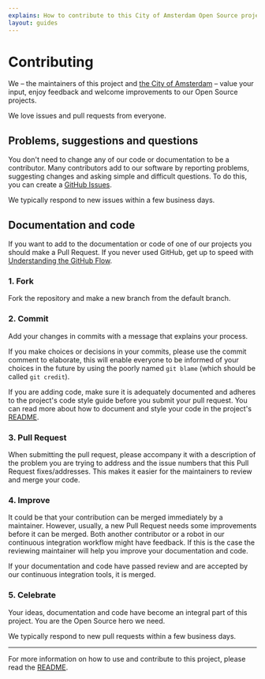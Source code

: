 ```yaml
---
explains: How to contribute to this City of Amsterdam Open Source project
layout: guides
---
```


# Contributing

We – the maintainers of this project and [the City of Amsterdam](https://www.amsterdam.nl) – value your input, enjoy feedback and welcome improvements to our Open Source projects.

We love issues and pull requests from everyone.

## Problems, suggestions and questions

You don't need to change any of our code or documentation to be a contributor. Many contributors add to our software by reporting problems, suggesting changes and asking simple and difficult questions. To do this, you can create a [GitHub Issues](https://help.github.com/articles/creating-an-issue/).

We typically respond to new issues within a few business days.

## Documentation and code

If you want to add to the documentation or code of one of our projects you should make a Pull Request. If you never used GitHub, get up to speed with [Understanding the GitHub Flow](https://guides.github.com/introduction/flow/).

### 1. Fork

Fork the repository and make a new branch from the default branch.

### 2. Commit

Add your changes in commits with a message that explains your process.

If you make choices or decisions in your commits, please use the commit comment to elaborate, this will enable everyone to be informed of your choices in the future by using the poorly named `git blame` (which should be called `git credit`).

If you are adding code, make sure it is adequately documented and adheres to the project's code style guide before you submit your pull request. You can read more about how to document and style your code in the project's [README](README.md).

### 3. Pull Request

When submitting the pull request, please accompany it with a description of the problem you are trying to address and the issue numbers that this Pull Request fixes/addresses. This makes it easier for the maintainers to review and merge your code.

### 4. Improve

It could be that your contribution can be merged immediately by a maintainer. However, usually, a new Pull Request needs some improvements before it can be merged. Both another contributor or a robot in our continuous integration workflow might have feedback. If this is the case the reviewing maintainer will help you improve your documentation and code.

If your documentation and code have passed review and are accepted by our continuous integration tools, it is merged.

### 5. Celebrate

Your ideas, documentation and code have become an integral part of this project. You are the Open Source hero we need.

We typically respond to new pull requests within a few business days.

---

For more information on how to use and contribute to this project, please read the [README](README.md).